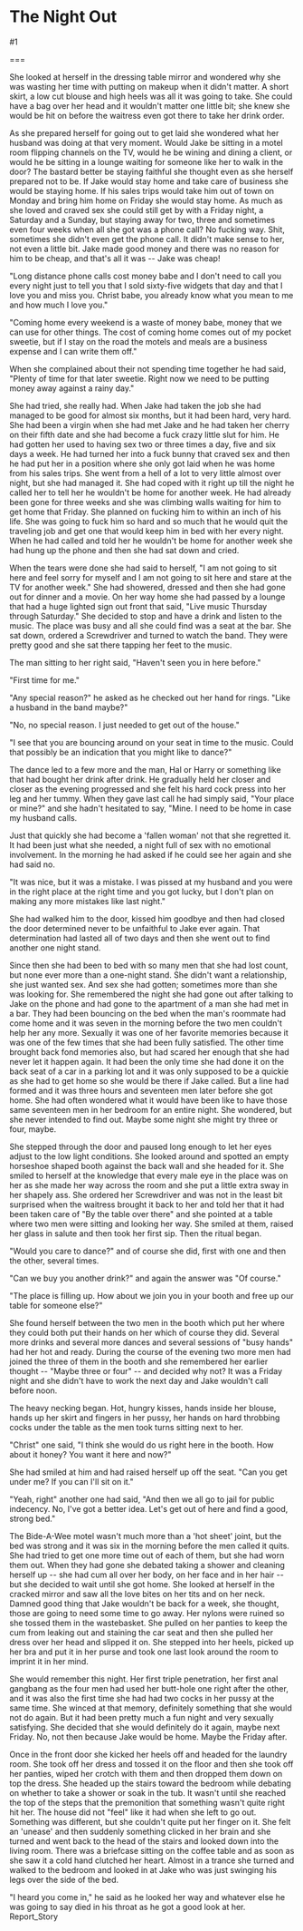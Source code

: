 The Night Out
=============
#1 

===

She looked at herself in the dressing table mirror and wondered why she was wasting her time with putting on makeup when it didn't matter. A short skirt, a low cut blouse and high heels was all it was going to take. She could have a bag over her head and it wouldn't matter one little bit; she knew she would be hit on before the waitress even got there to take her drink order. 

As she prepared herself for going out to get laid she wondered what her husband was doing at that very moment. Would Jake be sitting in a motel room flipping channels on the TV, would he be wining and dining a client, or would he be sitting in a lounge waiting for someone like her to walk in the door? The bastard better be staying faithful she thought even as she herself prepared not to be. If Jake would stay home and take care of business she would be staying home. If his sales trips would take him out of town on Monday and bring him home on Friday she would stay home. As much as she loved and craved sex she could still get by with a Friday night, a Saturday and a Sunday, but staying away for two, three and sometimes even four weeks when all she got was a phone call? No fucking way. Shit, sometimes she didn't even get the phone call. It didn't make sense to her, not even a little bit. Jake made good money and there was no reason for him to be cheap, and that's all it was -- Jake was cheap! 

"Long distance phone calls cost money babe and I don't need to call you every night just to tell you that I sold sixty-five widgets that day and that I love you and miss you. Christ babe, you already know what you mean to me and how much I love you." 

"Coming home every weekend is a waste of money babe, money that we can use for other things. The cost of coming home comes out of my pocket sweetie, but if I stay on the road the motels and meals are a business expense and I can write them off." 

When she complained about their not spending time together he had said, "Plenty of time for that later sweetie. Right now we need to be putting money away against a rainy day." 

She had tried, she really had. When Jake had taken the job she had managed to be good for almost six months, but it had been hard, very hard. She had been a virgin when she had met Jake and he had taken her cherry on their fifth date and she had become a fuck crazy little slut for him. He had gotten her used to having sex two or three times a day, five and six days a week. He had turned her into a fuck bunny that craved sex and then he had put her in a position where she only got laid when he was home from his sales trips. She went from a hell of a lot to very little almost over night, but she had managed it. She had coped with it right up till the night he called her to tell her he wouldn't be home for another week. He had already been gone for three weeks and she was climbing walls waiting for him to get home that Friday. She planned on fucking him to within an inch of his life. She was going to fuck him so hard and so much that he would quit the traveling job and get one that would keep him in bed with her every night. When he had called and told her he wouldn't be home for another week she had hung up the phone and then she had sat down and cried. 

When the tears were done she had said to herself, "I am not going to sit here and feel sorry for myself and I am not going to sit here and stare at the TV for another week." She had showered, dressed and then she had gone out for dinner and a movie. On her way home she had passed by a lounge that had a huge lighted sign out front that said, "Live music Thursday through Saturday." She decided to stop and have a drink and listen to the music. The place was busy and all she could find was a seat at the bar. She sat down, ordered a Screwdriver and turned to watch the band. They were pretty good and she sat there tapping her feet to the music. 

The man sitting to her right said, "Haven't seen you in here before." 

"First time for me." 

"Any special reason?" he asked as he checked out her hand for rings. "Like a husband in the band maybe?" 

"No, no special reason. I just needed to get out of the house." 

"I see that you are bouncing around on your seat in time to the music. Could that possibly be an indication that you might like to dance?" 

The dance led to a few more and the man, Hal or Harry or something like that had bought her drink after drink. He gradually held her closer and closer as the evening progressed and she felt his hard cock press into her leg and her tummy. When they gave last call he had simply said, "Your place or mine?" and she hadn't hesitated to say, "Mine. I need to be home in case my husband calls. 

Just that quickly she had become a 'fallen woman' not that she regretted it. It had been just what she needed, a night full of sex with no emotional involvement. In the morning he had asked if he could see her again and she had said no. 

"It was nice, but it was a mistake. I was pissed at my husband and you were in the right place at the right time and you got lucky, but I don't plan on making any more mistakes like last night." 

She had walked him to the door, kissed him goodbye and then had closed the door determined never to be unfaithful to Jake ever again. That determination had lasted all of two days and then she went out to find another one night stand. 

Since then she had been to bed with so many men that she had lost count, but none ever more than a one-night stand. She didn't want a relationship, she just wanted sex. And sex she had gotten; sometimes more than she was looking for. She remembered the night she had gone out after talking to Jake on the phone and had gone to the apartment of a man she had met in a bar. They had been bouncing on the bed when the man's roommate had come home and it was seven in the morning before the two men couldn't help her any more. Sexually it was one of her favorite memories because it was one of the few times that she had been fully satisfied. The other time brought back fond memories also, but had scared her enough that she had never let it happen again. It had been the only time she had done it on the back seat of a car in a parking lot and it was only supposed to be a quickie as she had to get home so she would be there if Jake called. But a line had formed and it was three hours and seventeen men later before she got home. She had often wondered what it would have been like to have those same seventeen men in her bedroom for an entire night. She wondered, but she never intended to find out. Maybe some night she might try three or four, maybe. 

She stepped through the door and paused long enough to let her eyes adjust to the low light conditions. She looked around and spotted an empty horseshoe shaped booth against the back wall and she headed for it. She smiled to herself at the knowledge that every male eye in the place was on her as she made her way across the room and she put a little extra sway in her shapely ass. She ordered her Screwdriver and was not in the least bit surprised when the waitress brought it back to her and told her that it had been taken care of "By the table over there" and she pointed at a table where two men were sitting and looking her way. She smiled at them, raised her glass in salute and then took her first sip. Then the ritual began. 

"Would you care to dance?" and of course she did, first with one and then the other, several times. 

"Can we buy you another drink?" and again the answer was "Of course." 

"The place is filling up. How about we join you in your booth and free up our table for someone else?" 

She found herself between the two men in the booth which put her where they could both put their hands on her which of course they did. Several more drinks and several more dances and several sessions of "busy hands" had her hot and ready. During the course of the evening two more men had joined the three of them in the booth and she remembered her earlier thought -- "Maybe three or four" -- and decided why not? It was a Friday night and she didn't have to work the next day and Jake wouldn't call before noon. 

The heavy necking began. Hot, hungry kisses, hands inside her blouse, hands up her skirt and fingers in her pussy, her hands on hard throbbing cocks under the table as the men took turns sitting next to her. 

"Christ" one said, "I think she would do us right here in the booth. How about it honey? You want it here and now?" 

She had smiled at him and had raised herself up off the seat. "Can you get under me? If you can I'll sit on it." 

"Yeah, right" another one had said, "And then we all go to jail for public indecency. No, I've got a better idea. Let's get out of here and find a good, strong bed." 

The Bide-A-Wee motel wasn't much more than a 'hot sheet' joint, but the bed was strong and it was six in the morning before the men called it quits. She had tried to get one more time out of each of them, but she had worn them out. When they had gone she debated taking a shower and cleaning herself up -- she had cum all over her body, on her face and in her hair -- but she decided to wait until she got home. She looked at herself in the cracked mirror and saw all the love bites on her tits and on her neck. Damned good thing that Jake wouldn't be back for a week, she thought, those are going to need some time to go away. Her nylons were ruined so she tossed them in the wastebasket. She pulled on her panties to keep the cum from leaking out and staining the car seat and then she pulled her dress over her head and slipped it on. She stepped into her heels, picked up her bra and put it in her purse and took one last look around the room to imprint it in her mind. 

She would remember this night. Her first triple penetration, her first anal gangbang as the four men had used her butt-hole one right after the other, and it was also the first time she had had two cocks in her pussy at the same time. She winced at that memory, definitely something that she would not do again. But it had been pretty much a fun night and very sexually satisfying. She decided that she would definitely do it again, maybe next Friday. No, not then because Jake would be home. Maybe the Friday after. 

Once in the front door she kicked her heels off and headed for the laundry room. She took off her dress and tossed it on the floor and then she took off her panties, wiped her crotch with them and then dropped them down on top the dress. She headed up the stairs toward the bedroom while debating on whether to take a shower or soak in the tub. It wasn't until she reached the top of the steps that the premonition that something wasn't quite right hit her. The house did not "feel" like it had when she left to go out. Something was different, but she couldn't quite put her finger on it. She felt an 'unease' and then suddenly something clicked in her brain and she turned and went back to the head of the stairs and looked down into the living room. There was a briefcase sitting on the coffee table and as soon as she saw it a cold hand clutched her heart. Almost in a trance she turned and walked to the bedroom and looked in at Jake who was just swinging his legs over the side of the bed. 

"I heard you come in," he said as he looked her way and whatever else he was going to say died in his throat as he got a good look at her. Report_Story 
